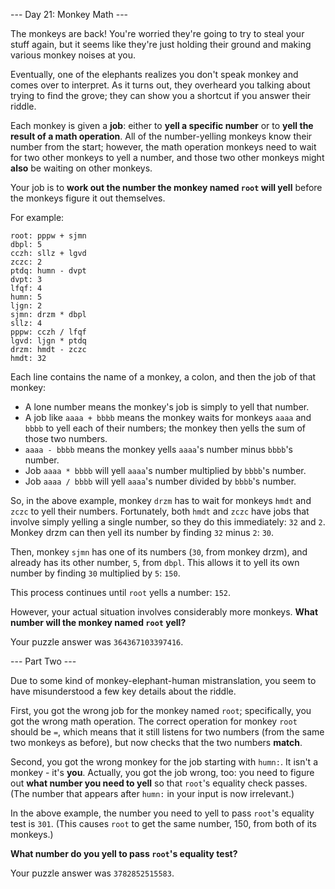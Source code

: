 \--- Day 21: Monkey Math ---

The monkeys are back! You're worried they're going to try to steal your stuff
again, but it seems like they're just holding their ground and making various
monkey noises at you.

Eventually, one of the elephants realizes you don't speak monkey and comes over
to interpret. As it turns out, they overheard you talking about trying to find
the grove; they can show you a shortcut if you answer their riddle.

Each monkey is given a **job**: either to **yell a specific number** or to
**yell the result of a math operation**. All of the number-yelling monkeys know
their number from the start; however, the math operation monkeys need to wait
for two other monkeys to yell a number, and those two other monkeys might
**also** be waiting on other monkeys.

Your job is to **work out the number the monkey named `root` will yell** before
the monkeys figure it out themselves.

For example:

```
root: pppw + sjmn
dbpl: 5
cczh: sllz + lgvd
zczc: 2
ptdq: humn - dvpt
dvpt: 3
lfqf: 4
humn: 5
ljgn: 2
sjmn: drzm * dbpl
sllz: 4
pppw: cczh / lfqf
lgvd: ljgn * ptdq
drzm: hmdt - zczc
hmdt: 32
```

Each line contains the name of a monkey, a colon, and then the job of that
monkey:

- A lone number means the monkey's job is simply to yell that number.
- A job like `aaaa + bbbb` means the monkey waits for monkeys `aaaa` and `bbbb`
  to yell each of their numbers; the monkey then yells the sum of those two
  numbers.
- `aaaa - bbbb` means the monkey yells `aaaa`'s number minus `bbbb`'s number.
- Job `aaaa * bbbb` will yell `aaaa`'s number multiplied by `bbbb`'s number.
- Job `aaaa / bbbb` will yell `aaaa`'s number divided by `bbbb`'s number.

So, in the above example, monkey `drzm` has to wait for monkeys `hmdt` and
`zczc` to yell their numbers. Fortunately, both `hmdt` and `zczc` have jobs that
involve simply yelling a single number, so they do this immediately: `32` and
`2`. Monkey drzm can then yell its number by finding `32` minus `2`: `30`.

Then, monkey `sjmn` has one of its numbers (`30`, from monkey drzm), and already
has its other number, `5`, from `dbpl`. This allows it to yell its own number by
finding `30` multiplied by `5`: `150`.

This process continues until `root` yells a number: `152`.

However, your actual situation involves considerably more monkeys. **What number
will the monkey named `root` yell?**

Your puzzle answer was `364367103397416`.

\--- Part Two ---

Due to some kind of monkey-elephant-human mistranslation, you seem to have
misunderstood a few key details about the riddle.

First, you got the wrong job for the monkey named `root`; specifically, you got
the wrong math operation. The correct operation for monkey `root` should be `=`,
which means that it still listens for two numbers (from the same two monkeys as
before), but now checks that the two numbers **match**.

Second, you got the wrong monkey for the job starting with `humn:`. It isn't a
monkey - it's **you**. Actually, you got the job wrong, too: you need to figure
out **what number you need to yell** so that `root`'s equality check passes.
(The number that appears after `humn:` in your input is now irrelevant.)

In the above example, the number you need to yell to pass `root`'s equality test
is `301`. (This causes `root` to get the same number, 150, from both of its
monkeys.)

**What number do you yell to pass `root`'s equality test?**

Your puzzle answer was `3782852515583`.
